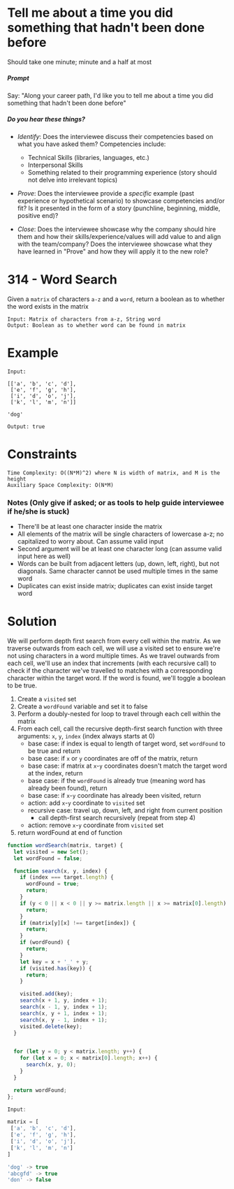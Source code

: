 # Tell me about a time you did something that hadn't been done before

Should take one minute; minute and a half at most

##### Prompt

Say: "Along your career path, I'd like you to tell me about a time you did something that hadn't been done before"

##### Do you hear these things?

- *Identify*: Does the interviewee discuss their competencies based on what you have asked them? Competencies include:
   - Technical Skills (libraries, languages, etc.)
   - Interpersonal Skills  
   - Something related to their programming experience (story should not delve into irrelevant topics)


- *Prove*: Does the interviewee provide a _specific_ example (past experience or hypothetical scenario)  to showcase competencies and/or fit? Is it presented in the form of a story (punchline, beginning, middle, positive end)?


- *Close*: Does the interviewee showcase why the company should hire them and how their skills/experience/values will add value to and align with the team/company? Does the interviewee showcase what they have learned in "Prove" and how they will apply it to the new role?

# 314 - Word Search

Given a `matrix` of characters `a-z` and a `word`, return a boolean as to
whether the word exists in the matrix


```
Input: Matrix of characters from a-z, String word
Output: Boolean as to whether word can be found in matrix
```

# Example
```
Input:

[['a', 'b', 'c', 'd'],
 ['e', 'f', 'g', 'h'],
 ['i', 'd', 'o', 'j'],
 ['k', 'l', 'm', 'n']]

'dog'

Output: true
```
# Constraints
```
Time Complexity: O((N*M)^2) where N is width of matrix, and M is the height
Auxiliary Space Complexity: O(N*M)
```

### Notes (Only give if asked; or as tools to help guide interviewee if he/she is stuck)

* There'll be at least one character inside the matrix
* All elements of the matrix will be single characters of lowercase a-z; no capitalized to worry about. Can assume valid input
* Second argument will be at least one character long (can assume valid input here as well)
* Words can be built from adjacent letters (up, down, left, right), but not diagonals. Same character cannot be used multiple times in the same word
* Duplicates can exist inside matrix; duplicates can exist inside target word


# Solution

We will perform depth first search from every cell within the matrix.
As we traverse outwards from each cell, we will use a visited set to
ensure we're not using characters in a word multiple times. As we
travel outwards from each cell, we'll use an index that increments (with
each recursive call) to check if the character we've travelled to matches
with a corresponding character within the target word. If the word is
found, we'll toggle a boolean to be true.

1. Create a `visited` set
2. Create a `wordFound` variable and set it to false
3. Perform a doubly-nested for loop to travel through each cell
   within the matrix
4. From each cell, call the recursive depth-first search function with
   three arguments: `x`, `y`, `index` (index always starts at 0)
   - base case: if index is equal to length of target word, set `wordFound`
     to be true and return
   - base case: if `x` or `y` coordinates are off of the matrix, return
   - base case: if matrix at `x`-`y` coordinates doesn't match the target
     word at the index, return
   - base case: if the `wordFound` is already true (meaning word has already
     been found), return
   - base case: if `x`-`y` coordinate has already been visited, return
   - action: add `x`-`y` coordinate to `visited` set
   - recursive case: travel up, down, left, and right from current position
      - call depth-first search recursively (repeat from step 4)
   - action: remove `x`-`y` coordinate from `visited` set
5. return wordFound at end of function


```javascript
function wordSearch(matrix, target) {
  let visited = new Set();
  let wordFound = false;

  function search(x, y, index) {
    if (index === target.length) {
      wordFound = true;
      return;
    }
    if (y < 0 || x < 0 || y >= matrix.length || x >= matrix[0].length) {
      return;
    }
    if (matrix[y][x] !== target[index]) {
      return;
    }
    if (wordFound) {
      return;
    }
    let key = x + '_' + y;
    if (visited.has(key)) {
      return;
    }

    visited.add(key);
    search(x + 1, y, index + 1);
    search(x - 1, y, index + 1);
    search(x, y + 1, index + 1);
    search(x, y - 1, index + 1);
    visited.delete(key);
  }


  for (let y = 0; y < matrix.length; y++) {
    for (let x = 0; x < matrix[0].length; x++) {
      search(x, y, 0);
    }
  }

  return wordFound;
};

Input:

matrix = [
 ['a', 'b', 'c', 'd'],
 ['e', 'f', 'g', 'h'],
 ['i', 'd', 'o', 'j'],
 ['k', 'l', 'm', 'n']
]

'dog' -> true
'abcgfd' -> true
'don' -> false

```
